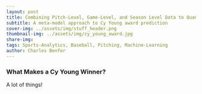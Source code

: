 ```yaml
---
layout: post
title: Combining Pitch-Level, Game-Level, and Season Level Data to Quantify Pitcher Performance
subtitle: A meta-model approach to Cy Young award prediction
cover-img: ../assets/img/stuff_header.png 
thumbnail-img: ../assets/img/cy_young_award.jpg
share-img:
tags: Sports-Analytics, Baseball, Pitching, Machine-Learning
author: Charles Benfer
---
```


### What Makes a Cy Young Winner?

A lot of things!

